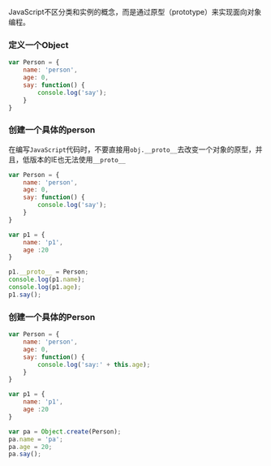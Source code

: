 JavaScript不区分类和实例的概念，而是通过原型（prototype）来实现面向对象编程。

### 定义一个Object

```js
var Person = {
    name: 'person',
    age: 0,
    say: function() {
        console.log('say');
    }
}
```

### 创建一个具体的person
在编写`JavaScript`代码时，不要直接用`obj.__proto__`去改变一个对象的原型，并且，低版本的IE也无法使用`__proto__`  

```js
var Person = {
    name: 'person',
    age: 0,
    say: function() {
        console.log('say');
    }
}

var p1 = {
    name: 'p1',
    age :20
}

p1.__proto__ = Person;
console.log(p1.name);
console.log(p1.age);
p1.say();
```

### 创建一个具体的Person

```js
var Person = {
    name: 'person',
    age: 0,
    say: function() {
        console.log('say:' + this.age);
    }
}

var p1 = {
    name: 'p1',
    age :20
}

var pa = Object.create(Person);
pa.name = 'pa';
pa.age = 20;
pa.say();
```